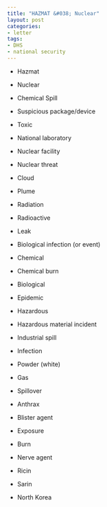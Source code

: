 ```yaml
---
title: "HAZMAT &#038; Nuclear"
layout: post
categories:
- letter
tags:
- DHS
- national security
---
```


- Hazmat

- Nuclear

- Chemical Spill

- Suspicious package/device

- Toxic

- National laboratory

- Nuclear facility

- Nuclear threat

- Cloud

- Plume

- Radiation

- Radioactive

- Leak

- Biological infection (or event)

- Chemical

- Chemical burn

- Biological

- Epidemic

- Hazardous

- Hazardous material incident

- Industrial spill

- Infection

- Powder (white)

- Gas

- Spillover

- Anthrax

- Blister agent

- Exposure

- Burn

- Nerve agent

- Ricin

- Sarin

- North Korea
